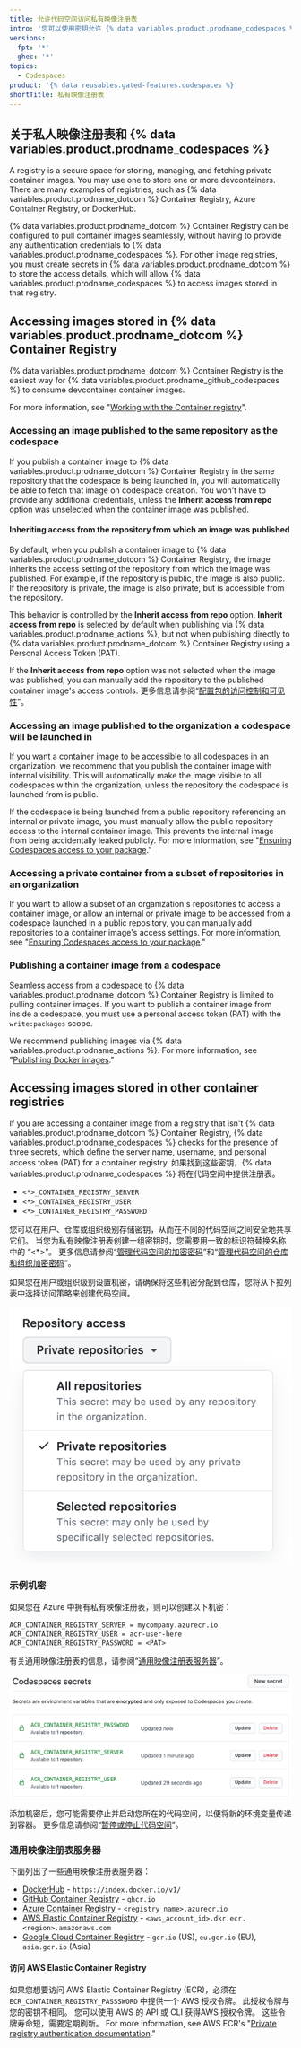 ```yaml
---
title: 允许代码空间访问私有映像注册表
intro: '您可以使用密钥允许 {% data variables.product.prodname_codespaces %} 访问私有映像注册表'
versions:
  fpt: '*'
  ghec: '*'
topics:
  - Codespaces
product: '{% data reusables.gated-features.codespaces %}'
shortTitle: 私有映像注册表
---
```


## 关于私人映像注册表和 {% data variables.product.prodname_codespaces %}

A registry is a secure space for storing, managing, and fetching private container images. You may use one to store one or more devcontainers. There are many examples of registries, such as {% data variables.product.prodname_dotcom %} Container Registry, Azure Container Registry, or DockerHub.

{% data variables.product.prodname_dotcom %} Container Registry can be configured to pull container images seamlessly, without having to provide any authentication credentials to {% data variables.product.prodname_codespaces %}. For other image registries, you must create secrets in {% data variables.product.prodname_dotcom %} to store the access details, which will allow {% data variables.product.prodname_codespaces %} to access images stored in that registry.

## Accessing images stored in {% data variables.product.prodname_dotcom %} Container Registry

{% data variables.product.prodname_dotcom %} Container Registry is the easiest way for {% data variables.product.prodname_github_codespaces %} to consume devcontainer container images.

For more information, see "[Working with the Container registry](/packages/working-with-a-github-packages-registry/working-with-the-container-registry)".

### Accessing an image published to the same repository as the codespace

If you publish a container image to {% data variables.product.prodname_dotcom %} Container Registry in the same repository that the codespace is being launched in, you will automatically be able to fetch that image on codespace creation. You won't have to provide any additional credentials, unless the **Inherit access from repo** option was unselected when the container image was published.

#### Inheriting access from the repository from which an image was published

By default, when you publish a container image to {% data variables.product.prodname_dotcom %} Container Registry, the image inherits the access setting of the repository from which the image was published. For example, if the repository is public, the image is also public. If the repository is private, the image is also private, but is accessible from the repository.

This behavior is controlled by the **Inherit access from repo** option. **Inherit access from repo** is selected by default when publishing via {% data variables.product.prodname_actions %}, but not when publishing directly to {% data variables.product.prodname_dotcom %} Container Registry using a Personal Access Token (PAT).

If the **Inherit access from repo** option was not selected when the image was published, you can manually add the repository to the published container image's access controls. 更多信息请参阅“[配置包的访问控制和可见性](/packages/learn-github-packages/configuring-a-packages-access-control-and-visibility#inheriting-access-for-a-container-image-from-a-repository)”。

### Accessing an image published to the organization a codespace will be launched in

If you want a container image to be accessible to all codespaces in an organization, we recommend that you publish the container image with internal visibility. This will automatically make the image visible to all codespaces within the organization, unless the repository the codespace is launched from is public.

If the codespace is being launched from a public repository referencing an internal or private image, you must manually allow the public repository access to the internal container image. This prevents the internal image from being accidentally leaked publicly. For more information, see "[Ensuring Codespaces access to your package](/packages/learn-github-packages/configuring-a-packages-access-control-and-visibility#ensuring-codespaces-access-to-your-package)."

### Accessing a private container from a subset of repositories in an organization

If you want to allow a subset of an organization's repositories to access a container image, or allow an internal or private image to be accessed from a codespace launched in a public repository, you can manually add repositories to a container <span class="x x-first x-last">image's</span> access settings. For more information, see "[Ensuring Codespaces access to your package](/packages/learn-github-packages/configuring-a-packages-access-control-and-visibility#ensuring-codespaces-access-to-your-package)<span class="x x-first x-last">.</span>"

### Publishing a container image from a codespace

Seamless access from a codespace to {% data variables.product.prodname_dotcom %} Container Registry is limited to pulling container images. If you want to publish a container image from inside a codespace, you must use a personal access token (PAT) with the `write:packages` scope.

We recommend publishing images via {% data variables.product.prodname_actions %}. For more information, see "[Publishing Docker images](/actions/publishing-packages/publishing-docker-images)."

## Accessing images stored in other container registries

If you are accessing a container image from a registry that isn't {% data variables.product.prodname_dotcom %} Container Registry, {% data variables.product.prodname_codespaces %} checks for the presence of three secrets, which define the server name, username, and personal access token (PAT) for a container registry. 如果找到这些密钥，{% data variables.product.prodname_codespaces %} 将在代码空间中提供注册表。

- `<*>_CONTAINER_REGISTRY_SERVER`
- `<*>_CONTAINER_REGISTRY_USER`
- `<*>_CONTAINER_REGISTRY_PASSWORD`

您可以在用户、仓库或组织级别存储密钥，从而在不同的代码空间之间安全地共享它们。 当您为私有映像注册表创建一组密钥时，您需要用一致的标识符替换名称中的 “<*>”。 更多信息请参阅“[管理代码空间的加密密码](/codespaces/managing-your-codespaces/managing-encrypted-secrets-for-your-codespaces)”和“[管理代码空间的仓库和组织加密密码](/codespaces/managing-codespaces-for-your-organization/managing-encrypted-secrets-for-your-repository-and-organization-for-codespaces)“。

如果您在用户或组织级别设置机密，请确保将这些机密分配到仓库，您将从下拉列表中选择访问策略来创建代码空间。

![映像注册表密钥示例](/assets/images/help/codespaces/secret-repository-access.png)

### 示例机密

如果您在 Azure 中拥有私有映像注册表，则可以创建以下机密：

```
ACR_CONTAINER_REGISTRY_SERVER = mycompany.azurecr.io
ACR_CONTAINER_REGISTRY_USER = acr-user-here
ACR_CONTAINER_REGISTRY_PASSWORD = <PAT>
```

有关通用映像注册表的信息，请参阅“[通用映像注册表服务器](#common-image-registry-servers)”。

![映像注册表密钥示例](/assets/images/help/settings/codespaces-image-registry-secret-example.png)

添加机密后，您可能需要停止并启动您所在的代码空间，以便将新的环境变量传递到容器。 更多信息请参阅“[暂停或停止代码空间](/codespaces/codespaces-reference/using-the-command-palette-in-codespaces#suspending-or-stopping-a-codespace)”。

### 通用映像注册表服务器

下面列出了一些通用映像注册表服务器：

- [DockerHub](https://docs.docker.com/engine/reference/commandline/info/) - `https://index.docker.io/v1/`
- [GitHub Container Registry](/packages/working-with-a-github-packages-registry/working-with-the-container-registry) - `ghcr.io`
- [Azure Container Registry](https://docs.microsoft.com/azure/container-registry/) - `<registry name>.azurecr.io`
- [AWS Elastic Container Registry](https://docs.aws.amazon.com/AmazonECR/latest/userguide/Registries.html) - `<aws_account_id>.dkr.ecr.<region>.amazonaws.com`
- [Google Cloud Container Registry](https://cloud.google.com/container-registry/docs/overview#registries) - `gcr.io` (US), `eu.gcr.io` (EU), `asia.gcr.io` (Asia)

#### 访问 AWS Elastic Container Registry

如果您想要访问 AWS Elastic Container Registry (ECR)，必须在 `ECR_CONTAINER_REGISTRY_PASSSWORD` 中提供一个 AWS 授权令牌。 此授权令牌与您的密钥不相同。 您可以使用 AWS 的 API 或 CLI 获得AWS 授权令牌。 这些令牌寿命短，需要定期刷新。 For more information, see AWS ECR's "[Private registry authentication documentation](https://docs.aws.amazon.com/AmazonECR/latest/userguide/registry_auth.html)."

